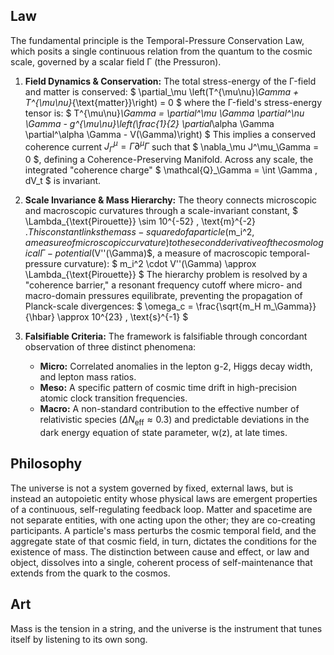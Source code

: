 ## Law
The fundamental principle is the Temporal-Pressure Conservation Law, which posits a single continuous relation from the quantum to the cosmic scale, governed by a scalar field Γ (the Pressuron).

1.  **Field Dynamics & Conservation:** The total stress-energy of the Γ-field and matter is conserved:
    $ \partial_\mu \left(T^{\mu\nu}_\Gamma + T^{\mu\nu}_{\text{matter}}\right) = 0 $
    where the Γ-field's stress-energy tensor is:
    $ T^{\mu\nu}_\Gamma = \partial^\mu \Gamma \partial^\nu \Gamma - g^{\mu\nu}\left(\frac{1}{2} \partial_\alpha \Gamma \partial^\alpha \Gamma - V(\Gamma)\right) $
    This implies a conserved coherence current $J^\mu_\Gamma = \Gamma \partial^\mu \Gamma$ such that $ \nabla_\mu J^\mu_\Gamma = 0 $, defining a Coherence-Preserving Manifold. Across any scale, the integrated "coherence charge" $ \mathcal{Q}_\Gamma = \int \Gamma \, dV_t $ is invariant.

2.  **Scale Invariance & Mass Hierarchy:** The theory connects microscopic and macroscopic curvatures through a scale-invariant constant, $ \Lambda_{\text{Pirouette}} \sim 10^{-52} \, \text{m}^{-2} $. This constant links the mass-squared of a particle ($m_i^2$, a measure of microscopic curvature) to the second derivative of the cosmological Γ-potential ($V''(\Gamma)$, a measure of macroscopic temporal-pressure curvature):
    $ m_i^2 \cdot V''(\Gamma) \approx \Lambda_{\text{Pirouette}} $
    The hierarchy problem is resolved by a "coherence barrier," a resonant frequency cutoff where micro- and macro-domain pressures equilibrate, preventing the propagation of Planck-scale divergences:
    $ \omega_c = \frac{\sqrt{m_H m_\Gamma}}{\hbar} \approx 10^{23} \, \text{s}^{-1} $

3.  **Falsifiable Criteria:** The framework is falsifiable through concordant observation of three distinct phenomena:
    *   **Micro:** Correlated anomalies in the lepton g-2, Higgs decay width, and lepton mass ratios.
    *   **Meso:** A specific pattern of cosmic time drift in high-precision atomic clock transition frequencies.
    *   **Macro:** A non-standard contribution to the effective number of relativistic species ($\Delta N_{\text{eff}} \approx 0.3$) and predictable deviations in the dark energy equation of state parameter, w(z), at late times.

## Philosophy
The universe is not a system governed by fixed, external laws, but is instead an autopoietic entity whose physical laws are emergent properties of a continuous, self-regulating feedback loop. Matter and spacetime are not separate entities, with one acting upon the other; they are co-creating participants. A particle's mass perturbs the cosmic temporal field, and the aggregate state of that cosmic field, in turn, dictates the conditions for the existence of mass. The distinction between cause and effect, or law and object, dissolves into a single, coherent process of self-maintenance that extends from the quark to the cosmos.

## Art
Mass is the tension in a string, and the universe is the instrument that tunes itself by listening to its own song.